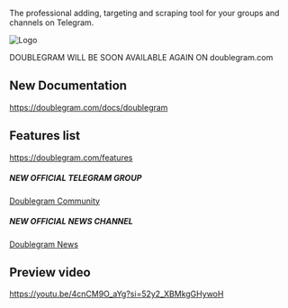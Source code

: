 

The professional adding, targeting and scraping tool for your groups and channels on Telegram.

![Logo](https://www.doublegram.com/img/github-dblgrm-social.png)


DOUBLEGRAM WILL BE SOON AVAILABLE AGAIN ON doublegram.com 

## New Documentation

https://doublegram.com/docs/doublegram


## Features list

https://doublegram.com/features


##### NEW OFFICIAL TELEGRAM GROUP
[Doublegram Community](https://t.me/+DdO9_OA29442ODI0)


##### NEW OFFICIAL NEWS CHANNEL
[Doublegram News](https://t.me/doublegram_news)



## Preview video
https://youtu.be/4cnCM9O_aYg?si=52y2_XBMkgGHywoH

